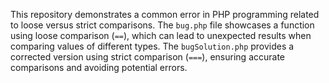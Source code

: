 This repository demonstrates a common error in PHP programming related to loose versus strict comparisons. The `bug.php` file showcases a function using loose comparison (`==`), which can lead to unexpected results when comparing values of different types.  The `bugSolution.php` provides a corrected version using strict comparison (`===`), ensuring accurate comparisons and avoiding potential errors.